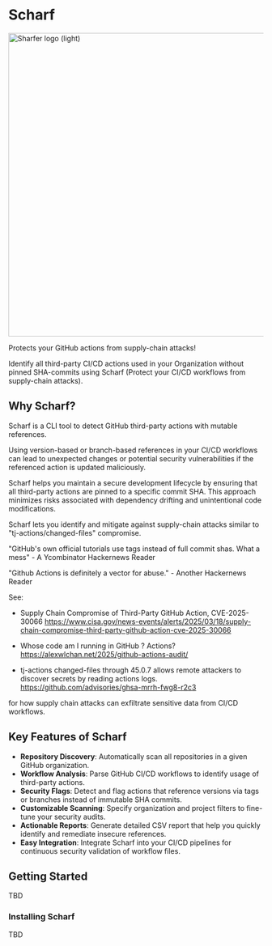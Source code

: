 # Scharf

<picture width="500">
  <source
    width="600"
    media="(prefers-color-scheme: dark)"
    src="https://github.com/cybrota/sharfer/blob/main/scharf-logo-d.png"
    alt="Scarfer logo (dark)"
  />
  <img
    width="600"
    src="https://github.com/cybrota/sharfer/blob/main/scharf-logo-l.png"
    alt="Sharfer logo (light)"
  />
</picture>


Protects your GitHub actions from supply-chain attacks!

Identify all third-party CI/CD actions used in your Organization without pinned SHA-commits using Scharf (Protect your CI/CD workflows from supply-chain attacks).


## Why Scharf?

Scharf is a CLI tool to detect GitHub third-party actions with mutable references.

Using version-based or branch-based references in your CI/CD workflows can lead to unexpected changes or potential security vulnerabilities if the referenced action is updated maliciously.

Scharf helps you maintain a secure development lifecycle by ensuring that all third-party actions are pinned to a specific commit SHA. This approach minimizes risks associated with dependency drifting and unintentional code modifications.

Scharf lets you identify and mitigate against supply-chain attacks similar to "tj-actions/changed-files" compromise.

"GitHub's own official tutorials use tags instead of full commit shas. What a mess" - A Ycombinator Hackernews Reader

"Github Actions is definitely a vector for abuse." - Another Hackernews Reader

See:
- Supply Chain Compromise of Third-Party GitHub Action, CVE-2025-30066 https://www.cisa.gov/news-events/alerts/2025/03/18/supply-chain-compromise-third-party-github-action-cve-2025-30066

- Whose code am I running in GitHub ? Actions?https://alexwlchan.net/2025/github-actions-audit/
- tj-actions changed-files through 45.0.7 allows remote attackers to discover secrets by reading actions logs.
https://github.com/advisories/ghsa-mrrh-fwg8-r2c3



for how supply chain attacks can exfiltrate sensitive data from CI/CD workflows.


## Key Features of Scharf

* **Repository Discovery**: Automatically scan all repositories in a given GitHub organization.
* **Workflow Analysis**: Parse GitHub CI/CD workflows to identify usage of third-party actions.
* **Security Flags**: Detect and flag actions that reference versions via tags or branches instead of immutable SHA commits.
* **Customizable Scanning**: Specify organization and project filters to fine-tune your security audits.
* **Actionable Reports**: Generate detailed CSV report that help you quickly identify and remediate insecure references.
* **Easy Integration**: Integrate Scharf into your CI/CD pipelines for continuous security validation of workflow files.


## Getting Started
TBD

### Installing Scharf
TBD
